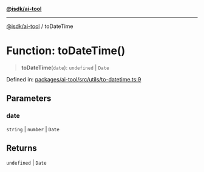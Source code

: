 [**@isdk/ai-tool**](../README.md)

***

[@isdk/ai-tool](../globals.md) / toDateTime

# Function: toDateTime()

> **toDateTime**(`date`): `undefined` \| `Date`

Defined in: [packages/ai-tool/src/utils/to-datetime.ts:9](https://github.com/isdk/ai-tool.js/blob/b0ee9498dddfa5222989cf00502bb34c601df743/src/utils/to-datetime.ts#L9)

## Parameters

### date

`string` | `number` | `Date`

## Returns

`undefined` \| `Date`
